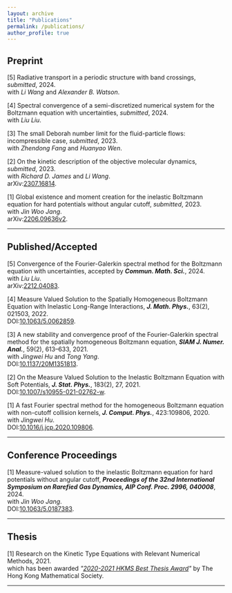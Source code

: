```yaml
---
layout: archive
title: "Publications"
permalink: /publications/
author_profile: true
---
```




Preprint 
-----------

[5] Radiative transport in a periodic structure with band crossings, _submitted_, 2024.<br>
with _Li Wang_ and _Alexander B. Watson_.<br>

[4] Spectral convergence of a semi-discretized numerical system for the Boltzmann equation with uncertainties, _submitted_, 2024.<br>
with _Liu Liu_.<br>

[3] The small Deborah number limit for the fluid-particle flows: incompressible case, _submitted_, 2023.<br>
with _Zhendong Fang_ and _Huanyao Wen_.<br>


[2] On the kinetic description of the objective molecular dynamics, _submitted_, 2023.<br>
with _Richard D. James_ and _Li Wang_.<br>
     arXiv:[2307.16814](https://arxiv.org/abs/2307.16814). 


[1] Global existence and moment creation for the inelastic Boltzmann equation for hard potentials without angular cutoff, _submitted_, 2023.<br>
     with _Jin Woo Jang_.<br>
     arXiv:[2206.09636v2](https://arxiv.org/abs/2206.09636v2). 

-----------  

Published/Accepted
-----

[5] Convergence of the Fourier-Galerkin spectral method for the Boltzmann equation with uncertainties, accepted by _**Commun. Math. Sci.**_, 2024.<br>
     with _Liu Liu_.<br>
     arXiv:[2212.04083](https://arxiv.org/abs/2212.04083). 

[4] Measure Valued Solution to the Spatially Homogeneous Boltzmann Equation with Inelastic Long-Range Interactions, _**J. Math. Phys.**_, 63(2), 021503, 2022.<br>
    DOI:[10.1063/5.0062859](https://doi.org/10.1063/5.0062859).

[3] A new stability and convergence proof of the Fourier-Galerkin spectral method for the spatially homogeneous Boltzmann equation, _**SIAM J. Numer. Anal.**_, 59(2), 613–633, 2021.<br>
    with _Jingwei Hu_ and _Tong Yang_.<br>
    DOI:[10.1137/20M1351813](https://doi.org/10.1137/20M1351813).
    
[2] On the Measure Valued Solution to the Inelastic Boltzmann Equation with Soft Potentials, _**J. Stat. Phys.**_, 183(2), 27, 2021. <br>
    DOI:[10.1007/s10955-021-02762-w](https://doi.org/10.1007/s10955-021-02762-w).

[1] A fast Fourier spectral method for the homogeneous Boltzmann equation with non-cutoff collision kernels, _**J. Comput. Phys.**_, 423:109806, 2020. <br>
    with _Jingwei Hu_.<br>
    DOI:[10.1016/j.jcp.2020.109806](https://doi.org/10.1016/j.jcp.2020.109806). 
    
 ---------


Conference Proceedings
------

[1] Measure-valued solution to the inelastic Boltzmann equation for hard potentials without angular cutoff, _**Proceedings of the 32nd International Symposium on Rarefied Gas Dynamics, AIP Conf. Proc. 2996, 040008**_, 2024.<br> 
    with _Jin Woo Jang_.<br> 
    DOI:[10.1063/5.0187383](https://doi.org/10.1063/5.0187383).

---------


 
Thesis
-------
[1] Research on the Kinetic Type Equations with Relevant Numerical Methods, 2021.<br>
    which has been awarded _"[2020-2021 HKMS Best Thesis Award](/files/Best_Thesis_Award_KQ.pdf)"_ by The Hong Kong Mathematical Society.
    
-------
